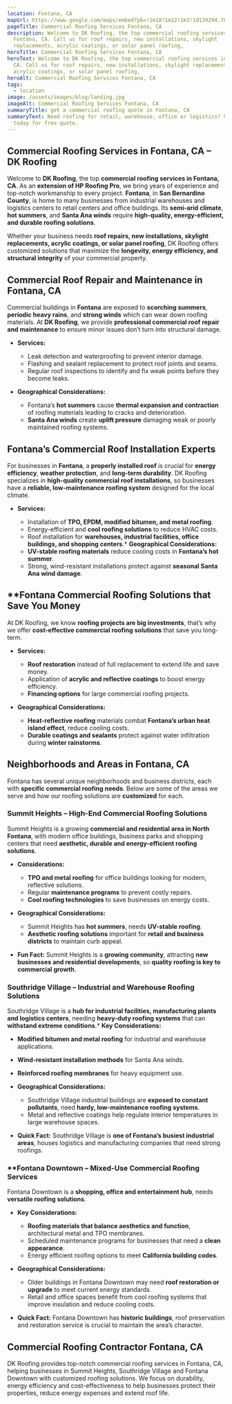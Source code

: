 ```yaml
---
location: Fontana, CA
mapUrl: https://www.google.com/maps/embed?pb=!1m18!1m12!1m3!1d139294.76166936444!2d-117.54545987304037!3d34.1096583741136!2m3!1f0!2f0!3f0!3m2!1i1024!2i768!4f13.1!3m3!1m2!1s0x80c34b8f224409c3%3A0x78cbf3c11829549b!2sFontana%2C%20CA%2C%20USA!5e1!3m2!1sen!2sca!4v1741377297516!5m2!1sen!2sca
pageTitle: Commercial Roofing Services Fontana, CA
description: Welcome to DK Roofing, the top commercial roofing services in
  Fontana, CA. Call us for roof repairs, new installations, skylight
  replacements, acrylic coatings, or solar panel roofing,
heroTitle: Commercial Roofing Services Fontana, CA
heroText: Welcome to DK Roofing, the top commercial roofing services in Fontana,
  CA. Call us for roof repairs, new installations, skylight replacements,
  acrylic coatings, or solar panel roofing,
heroAlt: Commercial Roofing Services Fontana, CA
tags:
  - location
image: /assets/images/blog/landing.jpg
imageAlt: Commercial Roofing Services Fontana, CA
summaryTitle: get a commercial roofing quote in Fontana, CA
summaryText: Need roofing for retail, warehouse, office or logistics? Call us
  today for free quote.
---
```

## **Commercial Roofing Services in Fontana, CA – DK Roofing**

Welcome to **DK Roofing**, the top **commercial roofing services in Fontana, CA**. As an **extension of HP Roofing Pro**, we bring years of experience and top-notch workmanship to every project. **Fontana**, in **San Bernardino County**, is home to many businesses from industrial warehouses and logistics centers to retail centers and office buildings. Its **semi-arid climate**, **hot summers**, and **Santa Ana winds** require **high-quality, energy-efficient, and durable roofing solutions**.

Whether your business needs **roof repairs, new installations, skylight replacements, acrylic coatings, or solar panel roofing**, DK Roofing offers customized solutions that maximize the **longevity, energy efficiency, and structural integrity** of your commercial property.

## **Commercial Roof Repair and Maintenance in Fontana, CA**

Commercial buildings in **Fontana** are exposed to **scorching summers**, **periodic heavy rains**, and **strong winds** which can wear down roofing materials. At **DK Roofing**, we provide **professional commercial roof repair and maintenance** to ensure minor issues don’t turn into structural damage.

* **Services:**

  * Leak detection and waterproofing to prevent interior damage.
  * Flashing and sealant replacement to protect roof joints and seams.
  * Regular roof inspections to identify and fix weak points before they become leaks.
* **Geographical Considerations:**

  * Fontana’s **hot summers** cause **thermal expansion and contraction** of roofing materials leading to cracks and deterioration.
  * **Santa Ana winds** create **uplift pressure** damaging weak or poorly maintained roofing systems.

## **Fontana’s Commercial Roof Installation Experts**

For businesses in **Fontana**, a **properly installed roof** is crucial for **energy efficiency**, **weather protection**, and **long-term durability**. DK Roofing specializes in **high-quality commercial roof installations**, so businesses have a **reliable, low-maintenance roofing system** designed for the local climate.

* **Services:**

  * Installation of **TPO, EPDM, modified bitumen, and metal roofing**.
  * Energy-efficient and **cool roofing solutions** to reduce HVAC costs.
  * Roof installation for **warehouses, industrial facilities, office buildings, and shopping centers**.* **Geographical Considerations:**
  * **UV-stable roofing materials** reduce cooling costs in **Fontana’s hot summer**.
  * Strong, wind-resistant installations protect against **seasonal Santa Ana wind damage**.

## \*\*Fontana Commercial Roofing Solutions that Save You Money

At DK Roofing, we know **roofing projects are big investments**, that’s why we offer **cost-effective commercial roofing solutions** that save you long-term.

* **Services:**

  * **Roof restoration** instead of full replacement to extend life and save money.
  * Application of **acrylic and reflective coatings** to boost energy efficiency.
  * **Financing options** for large commercial roofing projects.
* **Geographical Considerations:**

  * **Heat-reflective roofing** materials combat **Fontana’s urban heat island effect**, reduce cooling costs.
  * **Durable coatings and sealants** protect against water infiltration during **winter rainstorms**.

## **Neighborhoods and Areas in Fontana, CA**

Fontana has several unique neighborhoods and business districts, each with **specific commercial roofing needs**. Below are some of the areas we serve and how our roofing solutions are **customized** for each.

### **Summit Heights – High-End Commercial Roofing Solutions**

Summit Heights is a growing **commercial and residential area in North Fontana**, with modern office buildings, business parks and shopping centers that need **aesthetic, durable and energy-efficient roofing solutions**.

* **Considerations:**

  * **TPO and metal roofing** for office buildings looking for modern, reflective solutions.
  * Regular **maintenance programs** to prevent costly repairs.
  * **Cool roofing technologies** to save businesses on energy costs.
* **Geographical Considerations:**

  * Summit Heights has **hot summers**, needs **UV-stable roofing**.
  * **Aesthetic roofing solutions** important for **retail and business districts** to maintain curb appeal.
* **Fun Fact:**
  Summit Heights is a **growing community**, attracting **new businesses and residential developments**, so **quality roofing is key to commercial growth**.

### **Southridge Village – Industrial and Warehouse Roofing Solutions**

Southridge Village is a **hub for industrial facilities, manufacturing plants and logistics centers**, needing **heavy-duty roofing systems** that can **withstand extreme conditions**.* **Key Considerations:**

* **Modified bitumen and metal roofing** for industrial and warehouse applications.
* **Wind-resistant installation methods** for Santa Ana winds.
* **Reinforced roofing membranes** for heavy equipment use.
* **Geographical Considerations:**

  * Southridge Village industrial buildings are **exposed to constant pollutants**, need **hardy, low-maintenance roofing systems**.
  * Metal and reflective coatings help regulate interior temperatures in large warehouse spaces.
* **Quick Fact:**
  Southridge Village is **one of Fontana’s busiest industrial areas**, houses logistics and manufacturing companies that need strong roofings.

### \*\*Fontana Downtown – Mixed-Use Commercial Roofing Services

Fontana Downtown is a **shopping, office and entertainment hub**, needs **versatile roofing solutions**.

* **Key Considerations:**

  * **Roofing materials that balance aesthetics and function**, architectural metal and TPO membranes.
  * Scheduled maintenance programs for businesses that need a **clean appearance**.
  * Energy efficient roofing options to meet **California building codes**.
* **Geographical Considerations:**

  * Older buildings in Fontana Downtown may need **roof restoration or upgrade** to meet current energy standards.
  * Retail and office spaces benefit from cool roofing systems that improve insulation and reduce cooling costs.
* **Quick Fact:**
  Fontana Downtown has **historic buildings**, roof preservation and restoration service is crucial to maintain the area’s character.

## **Commercial Roofing Contractor Fontana, CA**

DK Roofing provides top-notch commercial roofing services in Fontana, CA, helping businesses in Summit Heights, Southridge Village and Fontana Downtown with customized roofing solutions. We focus on durability, energy efficiency and cost-effectiveness to help businesses protect their properties, reduce energy expenses and extend roof life. 
